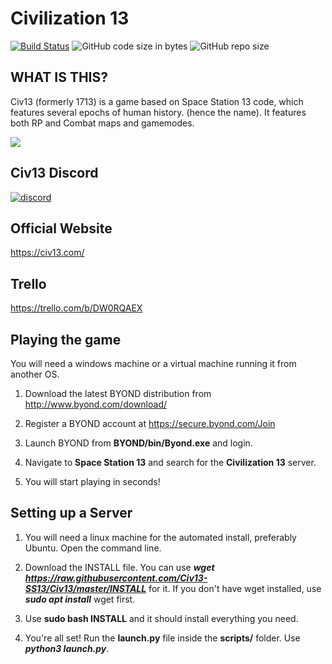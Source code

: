 # Civilization 13

[![Build Status](https://travis-ci.com/Civ13/Civ13.svg?branch=master)](https://travis-ci.com/Civ13/Civ13)
![GitHub code size in bytes](https://img.shields.io/github/languages/code-size/civ13/civ13.svg?style=flat)
![GitHub repo size](https://img.shields.io/github/repo-size/civ13/civ13.svg?style=flat)

## WHAT IS THIS?

Civ13 (formerly 1713) is a game based on Space Station 13 code, which features several epochs of human history. (hence the name). It features both RP and Combat maps and gamemodes.

<kbd>
 <img src="https://i.imgur.com/napac0L.png">
</kbd>


## Civ13 Discord
[![discord](https://discordapp.com/api/guilds/468979034571931648/widget.png)](https://civ13.com/discord)


## Official Website
https://civ13.com/


## Trello
https://trello.com/b/DW0RQAEX


## Playing the game
You will need a windows machine or a virtual machine running it from another OS.

1. Download the latest BYOND distribution from http://www.byond.com/download/

2. Register a BYOND account at https://secure.byond.com/Join

3. Launch BYOND from **BYOND/bin/Byond.exe** and login.

4. Navigate to **Space Station 13** and search for the **Civilization 13** server.

5. You will start playing in seconds!


## Setting up a Server
1. You will need a linux machine for the automated install, preferably Ubuntu. Open the command line.
 
 2. Download the INSTALL file. You can use ***wget https://raw.githubusercontent.com/Civ13-SS13/Civ13/master/INSTALL*** for it. If you don't have wget installed, use ***sudo apt install*** wget first.
 
 3. Use **sudo bash INSTALL** and it should install everything you need.
 
 7. You're all set! Run the **launch.py** file inside the **scripts/** folder. Use ***python3 launch.py***.
